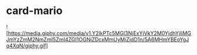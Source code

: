 # card-mario
![https://media.giphy.com/media/v1.Y2lkPTc5MGI3NjExYjVkY2M0YjdhYjliMGJmYzZmM2NmZmI5ZmI4ZGI1OGNiZDcxMmUyMiZjdD1n/5A6MHmYBEoYgJq4XqN/giphy.gif]
